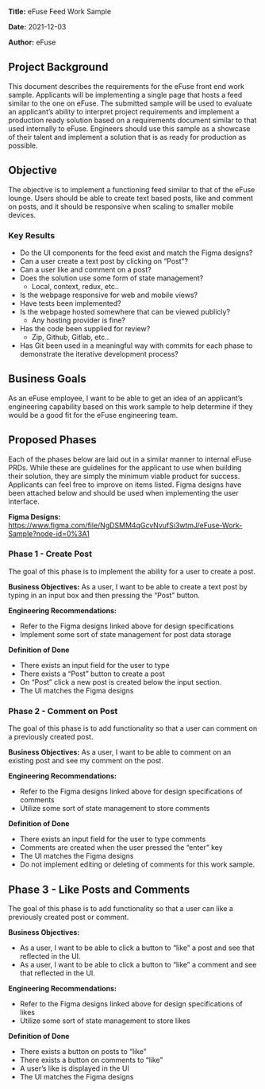 **Title:** eFuse Feed Work Sample

**Date:** 2021-12-03

**Author:** eFuse

## Project Background
This document describes the requirements for the eFuse front end work sample. Applicants will be implementing a single page that hosts a feed similar to the one on eFuse. The submitted sample will be used to evaluate an applicant’s ability to interpret project requirements and implement a production ready solution based on a requirements document similar to that used internally to eFuse. Engineers should use this sample as a showcase of their talent and implement a solution that is as ready for production as possible.

## Objective
The objective is to implement a functioning feed similar to that of the eFuse lounge. Users should be able to create text based posts, like and comment on posts, and it should be responsive when scaling to smaller mobile devices.

### Key Results
* Do the UI components for the feed exist and match the Figma designs?
* Can a user create a text post by clicking on “Post”?
* Can a user like and comment on a post?
* Does the solution use some form of state management?
  * Local, context, redux, etc..
* Is the webpage responsive for web and mobile views?
* Have tests been implemented?
* Is the webpage hosted somewhere that can be viewed publicly?
  * Any hosting provider is fine?
* Has the code been supplied for review?
  * Zip, Github, Gitlab, etc..
* Has Git been used in a meaningful way with commits for each phase to demonstrate the iterative development process?

## Business Goals
As an eFuse employee, I want to be able to get an idea of an applicant’s engineering capability based on this work sample to help determine if they would be a good fit for the eFuse engineering team.

## Proposed Phases
Each of the phases below are laid out in a similar manner to internal eFuse PRDs. While these are guidelines for the applicant to use when building their solution, they are simply the minimum viable product for success. Applicants can feel free to improve on items listed. Figma designs have been attached below and should be used when implementing the user interface.

**Figma Designs:**  https://www.figma.com/file/NgDSMM4qGcvNvufSi3wtmJ/eFuse-Work-Sample?node-id=0%3A1

### Phase 1 - Create Post
The goal of this phase is to implement the ability for a user to create a post.

**Business Objectives:**
As a user, I want to be able to create a text post by typing in an input box and then pressing the “Post” button.

**Engineering Recommendations:**
* Refer to the Figma designs linked above for design specifications
* Implement some sort of state management for post data storage

**Definition of Done**
* There exists an input field for the user to type
* There exists a “Post” button to create a post
* On “Post” click a new post is created below the input section.
* The UI matches the Figma designs

### Phase 2 - Comment on Post
The goal of this phase is to add functionality so that a user can comment on a previously created post.

**Business Objectives:**
As a user, I want to be able to comment on an existing post and see my comment on the post.

**Engineering Recommendations:**
* Refer to the Figma designs linked above for design specifications of comments
* Utilize some sort of state management to store comments

**Definition of Done**
* There exists an input field for the user to type comments
* Comments are created when the user pressed the “enter” key
* The UI matches the Figma designs
* Do not implement editing or deleting of comments for this work sample.

## Phase 3 - Like Posts and Comments
The goal of this phase is to add functionality so that a user can like a previously created post or comment.

**Business Objectives:**
* As a user, I want to be able to click a button to “like” a post and see that reflected in the UI.
* As a user, I want to be able to click a button to “like” a comment and see that reflected in the UI.

**Engineering Recommendations:**
* Refer to the Figma designs linked above for design specifications of likes
* Utilize some sort of state management to store likes

**Definition of Done**
* There exists a button on posts to “like”
* There exists a button on comments to “like”
* A user’s like is displayed in the UI
* The UI matches the Figma designs
